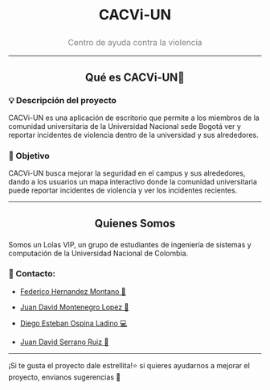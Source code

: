 
# <p align="center">CACVi-UN</p>
<p align="center" style="font-size: 16px; color: gray;">
  Centro de ayuda contra la violencia
</p>
<hr>

## <p align="center">**Qué es CACVi-UN👮**</p>

### 💡 Descripción del proyecto

CACVi-UN es una aplicación de escritorio que permite a los miembros de la comunidad universitaria de la Universidad Nacional sede Bogotá ver y reportar incidentes de violencia dentro de la universidad y sus alrededores.

### 🏹 Objetivo

CACVi-UN busca mejorar la seguridad en el campus y sus alrededores, dando a los usuarios un mapa interactivo donde la comunidad universitaria puede reportar incidentes de violencia y ver los incidentes recientes.

<hr>

## <p align="center">**Quienes Somos**</p>

Somos un Lolas VIP, un grupo de estudiantes de ingeniería de sistemas y computación de la Universidad Nacional de Colombia.

### **📩 Contacto:**

- [Federico Hernandez Montano 💃](mailto:fhernandezm@unal.edu.co)

- [Juan David Montenegro Lopez 🍺](mailto:jumontenegrol@unal.edu.co)

- [Diego Esteban Ospina Ladino 💻](mailto:diospinal@unal.edu.co)

- [Juan David Serrano Ruiz 👑](mailto:juserranor@unal.edu.co)

<hr>

¡Si te gusta el proyecto dale estrellita!⭐ si quieres ayudarnos a mejorar el proyecto, envianos sugerencias 🥳
